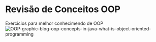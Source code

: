 # Revisão de Conceitos OOP
Exercicios para melhor conhecimendo de OOP
![OOP-graphic-blog-oop-concepts-in-java-what-is-object-oriented-programming](https://user-images.githubusercontent.com/107776531/198902292-179d2044-3d02-4afc-8ea4-3a590252ccc2.png)
